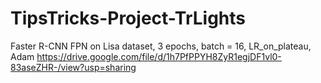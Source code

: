 # TipsTricks-Project-TrLights

Faster R-CNN FPN on Lisa dataset, 3 epochs, batch = 16, LR_on_plateau, Adam
https://drive.google.com/file/d/1h7PfPPYH8ZyR1egjDF1vl0-83aseZHR-/view?usp=sharing
